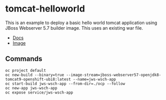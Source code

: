 # tomcat-helloworld
This is an example to deploy a basic hello world tomcat application using JBoss Webserver 5.7 builder image. This uses an existing war file.

- [Docs](https://access.redhat.com/documentation/en-us/red_hat_jboss_web_server/6.0/html-single/red_hat_jboss_web_server_for_openshift/index#Create-an-OpenShift-application-using-existing-maven-binaries)
- [Image](https://catalog.redhat.com/software/containers/jboss-webserver-5/jws57-openjdk8-openshift-rhel8/6231b7d3f506970211844711?architecture=amd64&image=65e73f1f4a4799a06847e2d0)
## Commands

```
oc project default
oc new-build --binary=true --image-stream=jboss-webserver57-openjdk8-tomcat9-openshift-ubi8:latest --name=jws-wsch-app
oc start-build jws-wsch-app --from-dir=./ocp --follow
oc new-app jws-wsch-app
oc expose service/jws-wsch-app
```